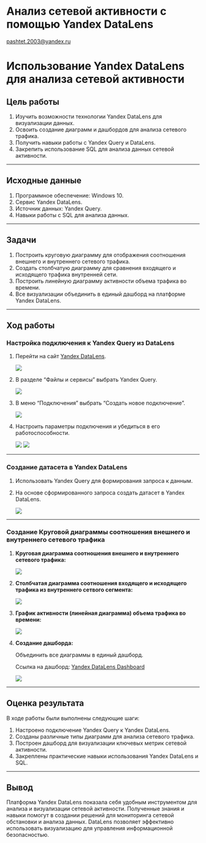 # Анализ сетевой активности с помощью Yandex DataLens
pashtet.2003@yandex.ru

# Использование Yandex DataLens для анализа сетевой активности

## Цель работы

1.  Изучить возможности технологии Yandex DataLens для визуализации
    данных.
2.  Освоить создание диаграмм и дашбордов для анализа сетевого трафика.
3.  Получить навыки работы с Yandex Query и DataLens.
4.  Закрепить использование SQL для анализа данных сетевой активности.

------------------------------------------------------------------------

## Исходные данные

1.  Программное обеспечение: Windows 10.
2.  Сервис Yandex DataLens.
3.  Источник данных: Yandex Query.
4.  Навыки работы с SQL для анализа данных.

------------------------------------------------------------------------

## Задачи

1.  Построить круговую диаграмму для отображения соотношения внешнего и
    внутреннего сетевого трафика.
2.  Создать столбчатую диаграмму для сравнения входящего и исходящего
    трафика внутренней сети.
3.  Построить линейную диаграмму активности объема трафика во времени.
4.  Все визуализации объединить в единый дашборд на платформе Yandex
    DataLens.

------------------------------------------------------------------------

## Ход работы

### Настройка подключения к Yandex Query из DataLens

1.  Перейти на сайт [Yandex DataLens](https://datalens.yandex.ru/).

    ![](img/1.png)

2.  В разделе “Файлы и сервисы” выбрать Yandex Query.

    ![](img/2.png)

3.  В меню “Подключения” выбрать “Создать новое подключение”.

    ![](img/3.png)

4.  Настроить параметры подключения и убедиться в его работоспособности.

    ![](img/4.png) ![](img/5.png)

------------------------------------------------------------------------

### Создание датасета в Yandex DataLens

1.  Использовать Yandex Query для формирования запроса к данным.

2.  На основе сформированного запроса создать датасет в Yandex DataLens.

    ![](img/6.png)

------------------------------------------------------------------------

### Создание Круговой диаграммы соотношения внешнего и внутреннего сетевого трафика

1.  **Круговая диаграмма соотношения внешнего и внутреннего сетевого
    трафика:**

    ![](img/7.png)

2.  **Столбчатая диаграмма соотношения входящего и исходящего трафика из
    внутреннего сетвого сегмента:**

    ![](img/8.png)

3.  **График активности (линейная диаграмма) объема трафика во
    времени:**

    ![](img/9.png)

4.  **Создание дашборда:**

    Объединить все диаграммы в единый дашборд.

    Ссылка на дашборд: [Yandex DataLens
    Dashboard](https://datalens.yandex.cloud/tf21bdoe823qf)

    ![](img/10.png)

------------------------------------------------------------------------

## Оценка результата

В ходе работы были выполнены следующие шаги:

1.  Настроено подключение Yandex Query к Yandex DataLens.
2.  Созданы различные типы диаграмм для анализа сетевого трафика.
3.  Построен дашборд для визуализации ключевых метрик сетевой
    активности.
4.  Закреплены практические навыки использования Yandex DataLens и SQL.

------------------------------------------------------------------------

## Вывод

Платформа Yandex DataLens показала себя удобным инструментом для анализа
и визуализации сетевой активности. Полученные знания и навыки помогут в
создании решений для мониторинга сетевой обстановки и анализа данных.
DataLens позволяет эффективно использовать визуализацию для управления
информационной безопасностью.
